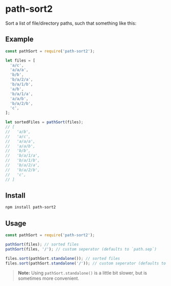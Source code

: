 # path-sort2

Sort a list of file/directory paths, such that something like this:

## Example

```js
const pathSort = require('path-sort2');

let files = [
  'a/c',
  'a/a/a',
  'b/b',
  'b/a/2/a',
  'b/a/1/b',
  'a/b',
  'b/a/1/a',
  'a/a/b',
  'b/a/2/b',
  'c',
];

let sortedFiles = pathSort(files);
// [
//   'a/b',
//   'a/c',
//   'a/a/a',
//   'a/a/b',
//   'b/b',
//   'b/a/1/a',
//   'b/a/1/b',
//   'b/a/2/a',
//   'b/a/2/b',
//   'c',
// ]
```

## Install

```sh
npm install path-sort2
```

## Usage

```js
const pathSort = require('path-sort2');

pathSort(files); // sorted files
pathSort(files, '/'); // custom seperator (defaults to `path.sep`)

files.sort(pathSort.standalone()); // sorted files
files.sort(pathSort.standalone('/')); // custom seperator (defaults to `path.sep`)
```

> **Note:** Using `pathSort.standalone()` is a little bit slower, but is
> sometimes more convenient.
